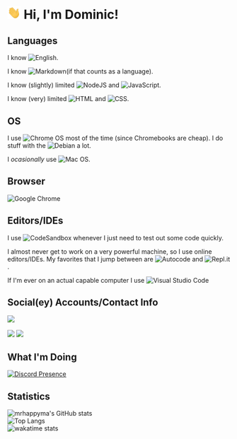 <h1> <img src="https://raw.githubusercontent.com/mrhappyma/mrhappyma/master/wave.gif" width="30px"> Hi, I'm Dominic! </h1>

<h2>Languages</h2>

I know ![English](https://img.shields.io/badge/english-%23E34F26.svg).

I know ![Markdown](https://img.shields.io/badge/markdown-%23000000.svg?logo=markdown&logoColor=white)(if that counts as a language).

I know (slightly) limited ![NodeJS](https://img.shields.io/badge/node.js-6DA55F?logo=node.js&logoColor=white) and ![JavaScript](https://img.shields.io/badge/javascript-%23323330.svg?logo=javascript&logoColor=%23F7DF1E).

I know (very) limited ![HTML](https://img.shields.io/badge/html-%23E34F26.svg) and ![CSS](https://img.shields.io/badge/css-%23E34F26.svg).

<h2> OS </h2>

I use ![Chrome OS](https://img.shields.io/badge/chrome%20os-3d89fc?logo=google%20chrome&logoColor=white) most of the time (since Chromebooks are cheap). I do stuff with the ![Debian](https://img.shields.io/badge/Debian-D70A53?logo=debian&logoColor=white) a lot.

I _ocasionally_ use ![Mac OS](https://img.shields.io/badge/mac%20os-000000?logo=macos&logoColor=F0F0F0).

<h2> Browser </h2>

![Google Chrome](https://img.shields.io/badge/Google%20Chrome%20FOREVER-4285F4?style=for-the-badge&logo=GoogleChrome&logoColor=white)

<h2>Editors/IDEs</h2>

I use ![CodeSandbox](https://img.shields.io/badge/Codesandbox-040404?logo=codesandbox&logoColor=DBDBDB) whenever I just need to test out some code quickly.

I almost never get to work on a very powerful machine, so I use online editors/IDEs. My favorites that I jump between are ![Autocode](https://img.shields.io/badge/Autocode-blue) and ![Repl.it](https://img.shields.io/badge/Repl.it-%230D101E.svg?logo=replit&logoColor=white).

If I'm ever on an actual capable computer I use ![Visual Studio Code](https://img.shields.io/badge/Visual%20Studio%20Code-0078d7.svg?logo=visual-studio-code&logoColor=white)

<h2>Social(ey) Accounts/Contact Info</h2>

[<img src="https://discordapp.com/api/guilds/907459973305495592/widget.png?style=banner2">](http://discord.gg/a3rBjWpWuc)

[<img src="https://img.shields.io/badge/Reddit-FF4500?logo=reddit&logoColor=white">](http://reddit.com/u/mrhappymana) [<img src="https://img.shields.io/badge/Email-D14836logo=gmail&logoColor=white">](mailto:dominic@userexe.me)

<h2>What I'm Doing</h2>

[![Discord Presence](<https://lanyard.cnrad.dev/api/606526727753170969&idleMessage=If+I%27m+on+a+mac+(which+happens+rarely)+whatever+I%27m+doing+will+pop+up+in+this+neat+little+box.%20Neat!>)](https://discord.com/users/606526727753170969)

<h2>Statistics</h2>

![mrhappyma's GitHub stats](https://github-readme-stats.vercel.app/api?username=mrhappyma&show_icons=true&theme=dark&hide_title=true)
<br>
![Top Langs](https://github-readme-stats.vercel.app/api/top-langs/?username=mrhappyma&layout=compact&theme=dark)
<br>
![wakatime stats](https://github-readme-stats.vercel.app/api/wakatime?username=userexe&layout=compact&theme=dark)
